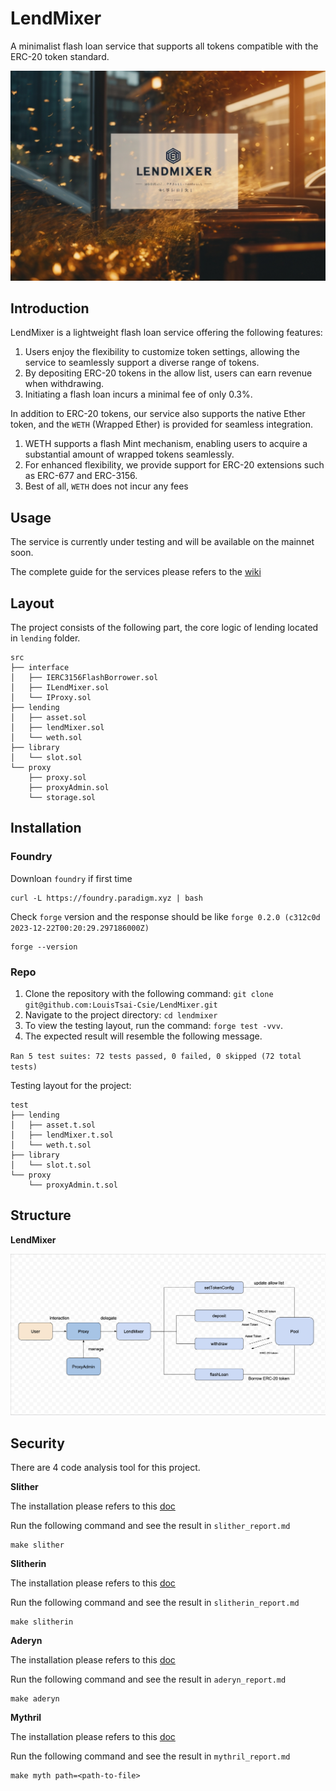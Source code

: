 # LendMixer

A minimalist flash loan service that supports all tokens compatible with the ERC-20 token standard.

![Logo](./lendmixer/img/lendmixer.jpg)

## Introduction

LendMixer is a lightweight flash loan service offering the following features:

1. Users enjoy the flexibility to customize token settings, allowing the service to seamlessly support a diverse range of tokens.
2. By depositing ERC-20 tokens in the allow list, users can earn revenue when withdrawing.
3. Initiating a flash loan incurs a minimal fee of only 0.3%.

In addition to ERC-20 tokens, our service also supports the native Ether token, and the `WETH` (Wrapped Ether) is provided for seamless integration.

1. WETH supports a flash Mint mechanism, enabling users to acquire a substantial amount of wrapped tokens seamlessly.
2. For enhanced flexibility, we provide support for ERC-20 extensions such as ERC-677 and ERC-3156.
3. Best of all, `WETH` does not incur any fees

## Usage

The service is currently under testing and will be available on the mainnet soon.

The complete guide for the services please refers to the [wiki](https://github.com/LouisTsai-Csie/LendMixer/wiki)

## Layout

The project consists of the following part, the core logic of lending located in `lending` folder.

```text
src
├── interface
│   ├── IERC3156FlashBorrower.sol
│   ├── ILendMixer.sol
│   └── IProxy.sol
├── lending
│   ├── asset.sol
│   ├── lendMixer.sol
│   └── weth.sol
├── library
│   └── slot.sol
└── proxy
    ├── proxy.sol
    ├── proxyAdmin.sol
    └── storage.sol
```




## Installation

### Foundry

Downloan `foundry` if first time

```
curl -L https://foundry.paradigm.xyz | bash
```

Check `forge` version and the response should be like `forge 0.2.0 (c312c0d 2023-12-22T00:20:29.297186000Z)`
```
forge --version
```

### Repo

1. Clone the repository with the following command: `git clone git@github.com:LouisTsai-Csie/LendMixer.git`
2. Navigate to the project directory: `cd lendmixer`
3. To view the testing layout, run the command: `forge test -vvv`. 
4. The expected result will resemble the following message.

```Ran 5 test suites: 72 tests passed, 0 failed, 0 skipped (72 total tests)```


Testing layout for the project:

```text
test
├── lending
│   ├── asset.t.sol
│   ├── lendMixer.t.sol
│   └── weth.t.sol
├── library
│   └── slot.t.sol
└── proxy
    └── proxyAdmin.t.sol
```


## Structure

**LendMixer**

![Sturcture](./lendmixer/img/structure.png)

## Security

There are 4 code analysis tool for this project.

**Slither**

The installation please refers to this [doc](https://github.com/crytic/slither)

Run the following command and see the result in `slither_report.md`

```
make slither
```

**Slitherin**

The installation please refers to this [doc](https://github.com/pessimistic-io/slitherin#enhancements--new-detectors)

Run the following command and see the result in `slitherin_report.md`

```
make slitherin
```

**Aderyn**

The installation please refers to this [doc](https://github.com/Cyfrin/aderyn)

Run the following command and see the result in `aderyn_report.md`

```
make aderyn
```

**Mythril**

The installation please refers to this [doc](https://github.com/Consensys/mythril)

Run the following command and see the result in `mythril_report.md`

```
make myth path=<path-to-file>
```